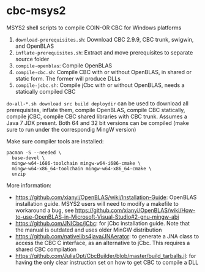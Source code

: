 # cbc-msys2
MSYS2 shell scripts to compile COIN-OR CBC for Windows platforms

1. `download-prerequisites.sh`: Download CBC 2.9.9, CBC trunk, swigwin, and OpenBLAS
2. `inflate-prerequisites.sh`: Extract and move prerequisites to separate source folder
3. `compile-openblas`: Compile OpenBLAS
4. `compile-cbc.sh`: Compile CBC with or without OpenBLAS, in shared or static form. The former will produce DLLs
5. `compile-jcbc.sh`: Compile jCbc with or without OpenBLAS, needs a statically compiled CBC

`do-all-*.sh download src build deploydir` can be used to download all prerequisites, inflate them, compile OpenBLAS, compile CBC statically, compile jCBC, compile CBC shared libraries with CBC trunk. Assumes a Java 7 JDK present. Both 64 and 32 bit versions can be compiled (make sure to run under the correspondig MingW version)

Make sure compiler tools are installed:

    pacman -S --needed \
      base-devel \
      mingw-w64-i686-toolchain mingw-w64-i686-cmake \
      mingw-w64-x86_64-toolchain mingw-w64-x86_64-cmake \
      unzip

More information:

- https://github.com/xianyi/OpenBLAS/wiki/Installation-Guide: OpenBLAS installation guide. MSYS2 users will need to modify a makefile to workaround a bug, see https://github.com/xianyi/OpenBLAS/wiki/How-to-use-OpenBLAS-in-Microsoft-Visual-Studio#2-gnu-mingw-abi
- https://github.com/JNICbc/jCbc: for jCbc installation guide. Note that the manual is outdated and uses older MinGW distribution
- https://github.com/nativelibs4java/JNAerator: to generate a JNA class to access the CBC C interface, as an alternative to jCbc. This requires a shared CBC compilation
- https://github.com/JuliaOpt/CbcBuilder/blob/master/build_tarballs.jl: for having the only clear instruction set on how to get CBC to compile a DLL
